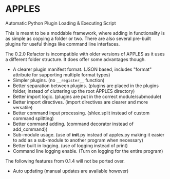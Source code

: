 # APPLES
Automatic Python Plugin Loading &amp; Executing Script

This is meant to be a moddable framework, where adding in functionality is as simple as copying a folder or two. There are also several pre-built plugins for useful things like command line interfaces.

The 0.2.0 Refactor is incompatible with older versions of APPLES as it uses a different folder structure. It does offer some advantages though.

+ A clearer plugin manifest format. (JSON based, includes "format" attribute for supporting multiple format types)
+ Simpler plugins. (no `__register__` function)
+ Better separation between plugins. (plugins are placed in the plugins folder, instead of cluttering up the root APPLES directory)
+ Better import logic. (plugins are put in the correct module/submodule)
+ Better import directives. (import directives are clearer and more versatile)
+ Better command input processing. (shlex.split instead of custom command splitting)
+ Better command adding. (command decorator instead of add_command))
+ Sub-module usage. (use of __init__.py instead of apples.py making it easier to add as a sub-module to another program when necessary)
+ Better built in logging. (use of logging instead of print)
+ Command line logging enable. (Turn on logging for the entire program)

The following features from 0.1.4 will not be ported over.
+ Auto updating (manual updates are available however)
